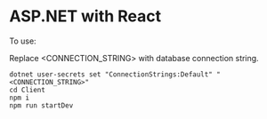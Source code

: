 # ASP.NET with React

To use:

Replace <CONNECTION_STRING> with database connection string.

```
dotnet user-secrets set "ConnectionStrings:Default" "<CONNECTION_STRING>"
cd Client
npm i
npm run startDev
```

